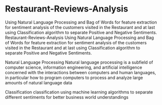 # Restaurant-Reviews-Analysis
Using Natural Language Processing and Bag of Words for feature extraction for sentiment analysis of the customers visited in the Restaurant and at last using Classification algorithm to separate Positive and Negative Sentiments.
Restaurant-Reviews-Analysis
Using Natural Language Processing and Bag of Words for feature extraction for sentiment analysis of the customers visited in the Restaurant and at last using Classification algorithm to separate Positive and Negative Sentiments.

Natural Language Processing
Natural language processing is a subfield of computer science, information engineering, and artificial intelligence concerned with the interactions between computers and human languages, in particular how to program computers to process and analyze large amounts of natural language data

Classification
classification using machine learning algorithms to separate different sentiments for better business world understandings
